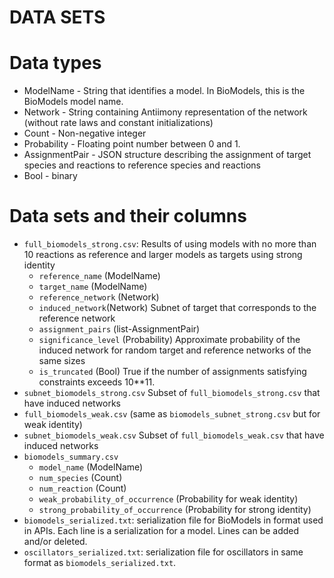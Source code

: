 # DATA SETS

# Data types
* ModelName - String that identifies a model. In BioModels, this is the BioModels model name.
* Network - String containing Antiimony representation of the network (without rate laws and constant initializations)
* Count - Non-negative integer
* Probability - Floating point number between 0 and 1.
* AssignmentPair - JSON structure describing the assignment of target species and reactions to reference species and reactions
* Bool - binary

# Data sets and their columns
* ``full_biomodels_strong.csv``: Results of using models with no more than 10 reactions as reference and larger models as targets using strong identity
  * ``reference_name`` (ModelName)
  * ``target_name`` (ModelName)
  * ``reference_network`` (Network)
  * ``induced_network``(Network) Subnet of target that corresponds to the reference network
  * ``assignment_pairs`` (list-AssignmentPair)
  * ``significance_level`` (Probability) Approximate probability of the induced network for random target and reference networks of the same sizes
  * ``is_truncated`` (Bool) True if the number of assignments satisfying constraints exceeds 10**11.
* ``subnet_biomodels_strong.csv`` Subset of ``full_biomodels_strong.csv`` that have induced networks
* ``full_biomodels_weak.csv`` (same as ``biomodels_subnet_strong.csv`` but for weak identity)
* ``subnet_biomodels_weak.csv`` Subset of ``full_biomodels_weak.csv`` that have induced networks
* ``biomodels_summary.csv``
  * ``model_name`` (ModelName)
  * ``num_species`` (Count)
  * ``num_reaction`` (Count)
  * ``weak_probability_of_occurrence`` (Probability for weak identity)
  * ``strong_probability_of_occurrence`` (Probability for strong identity)
* ``biomodels_serialized.txt``: serialization file for BioModels in format used in APIs. Each line is a serialization for a model. Lines can be added and/or deleted.
* ``oscillators_serialized.txt``: serialization file for oscillators in same format as ``biomodels_serialized.txt``.
